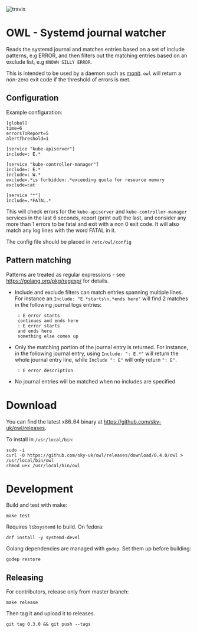 ![travis](https://travis-ci.org/sky-uk/owl.svg?branch=master)

# OWL - Systemd journal watcher

Reads the systemd journal and matches entries based on a set of include patterns, e.g ERROR, and then filters out the matching entries based on an exclude list, e.g `KNOWN SILLY ERROR`.

This is intended to be used by a daemon such as [monit](https://mmonit.com/monit/). `owl` will return a non-zero exit code if the threshold of errors is met.

## Configuration 

Example configuration:

    [global]
    time=6
    errorsToReport=5
    alertThreshold=1

    [service "kube-apiserver"]
    include=: E.*

    [service "kube-controller-manager"]
    include=: E.*
    include=: W.*
    exclude=.*is forbidden:.*exceeding quota for resource memory
    exclude=cat

    [service "*"]
    include=.*FATAL.*

This will check errors for the `kube-apiserver` and `kube-controller-manager` services in the last 6 seconds, 
report (print out) the last, and consider any more than 1 errors to be fatal and exit with a non 0 exit code.
It will also match any log lines with the word FATAL in it.

The config file should be placed in `/etc/owl/config`

## Pattern matching

Patterns are treated as regular expressions - see https://golang.org/pkg/regexp/ for details.

 - Include and exclude filters can match entries spanning multiple lines.
   For instance an `Include: "E.*starts\n.*ends here"` will find 2 matches in the following journal logs entries:
      
        : E error starts
        continues and ends here
        : E error starts
        and ends here
        something else comes up
    
 - Only the matching portion of the journal entry is returned.
   For instance, in the following journal entry, using `Include: ": E.*"` will return the whole journal entry line, 
   while `Include ": E"` will only return `": E"`.
   
        : E error description
   
 - No journal entries will be matched when no includes are specified


# Download

You can find the latest x86_64 binary at https://github.com/sky-uk/owl/releases.

To install in `/usr/local/bin`:

    sudo -i
    curl -O https://github.com/sky-uk/owl/releases/download/0.4.0/owl > /usr/local/bin/owl
    chmod u+x /usr/local/bin/owl

# Development

Build and test with make:

    make test

Requires `libsystemd` to build. On fedora:

    dnf install -y systemd-devel

Golang dependencies are managed with `godep`. Set them up before building:

    godep restore

## Releasing

For contributors, release only from master branch:

    make release

Then tag it and upload it to releases.

    git tag 0.3.0 && git push --tags
